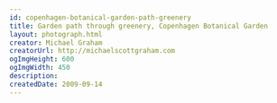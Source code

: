 ```yaml
---
id: copenhagen-botanical-garden-path-greenery
title: Garden path through greenery, Copenhagen Botanical Garden
layout: photograph.html
creator: Michael Graham
creatorUrl: http://michaelscottgraham.com
ogImgHeight: 600
ogImgWidth: 450
description:
createdDate: 2009-09-14
---
```

